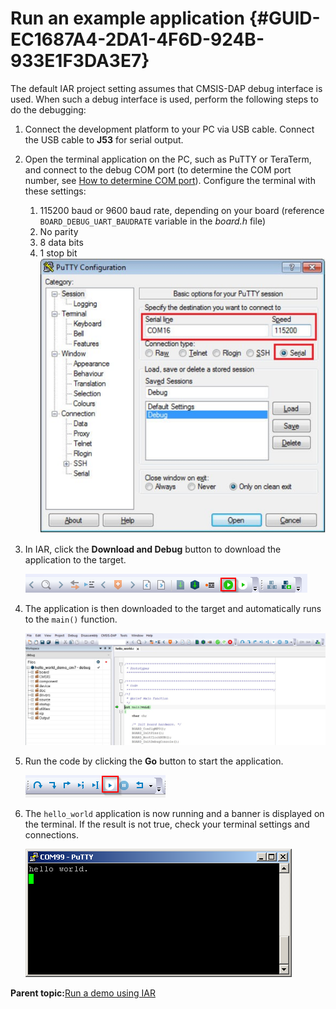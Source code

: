 # Run an example application {#GUID-EC1687A4-2DA1-4F6D-924B-933E1F3DA3E7}

The default IAR project setting assumes that CMSIS-DAP debug interface is used. When such a debug interface is used, perform the following steps to do the debugging:

1.  Connect the development platform to your PC via USB cable. Connect the USB cable to **J53** for serial output.
2.  Open the terminal application on the PC, such as PuTTY or TeraTerm, and connect to the debug COM port \(to determine the COM port number, see [How to determine COM port](how_to_determine_com_port.md)\). Configure the terminal with these settings:

    1.  115200 baud or 9600 baud rate, depending on your board \(reference `BOARD_DEBUG_UART_BAUDRATE` variable in the *board.h* file\)
    2.  No parity
    3.  8 data bits
    4.  1 stop bit
    ![](../images/iar_terminal_putty_configuration.png "Terminal (PuTTY) configuration")

3.  In IAR, click the **Download and Debug** button to download the application to the target.

    ![](../images/iar_download_and_debug_button.png "Download and Debug button")

4.  The application is then downloaded to the target and automatically runs to the `main()` function.

    ![](../images/iar_stop_at_main.png "Stop at main() when running debugging")

5.  Run the code by clicking the **Go** button to start the application.

    ![](../images/iar_go_button.png "Go button")

6.  The `hello_world` application is now running and a banner is displayed on the terminal. If the result is not true, check your terminal settings and connections.

    ![](../images/iar_text_display_of_hello_world.png "Text display of the hello_world demo")


**Parent topic:**[Run a demo using IAR](../topics/run_a_demo_using_iar.md)

